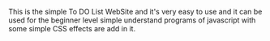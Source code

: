 This is the simple To DO List WebSite and it's very easy to use and it can be used for the beginner level simple understand programs of javascript with some simple CSS effects are add in it.
